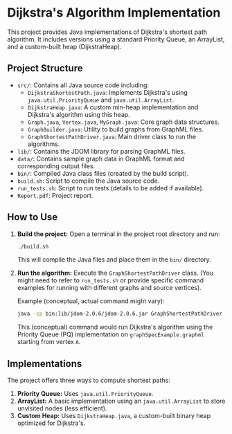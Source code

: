 # Dijkstra's Algorithm Implementation

This project provides Java implementations of Dijkstra's shortest path algorithm. It includes versions using a standard Priority Queue, an ArrayList, and a custom-built heap (DijkstraHeap).

## Project Structure

- `src/`: Contains all Java source code including:
    - `DijkstraShortestPath.java`: Implements Dijkstra's using `java.util.PriorityQueue` and `java.util.ArrayList`.
    - `DijkstraHeap.java`: A custom min-heap implementation and Dijkstra's algorithm using this heap.
    - `Graph.java`, `Vertex.java`, `MyGraph.java`: Core graph data structures.
    - `GraphBuilder.java`: Utility to build graphs from GraphML files.
    - `GraphShortestPathDriver.java`: Main driver class to run the algorithms.
- `lib/`: Contains the JDOM library for parsing GraphML files.
- `data/`: Contains sample graph data in GraphML format and corresponding output files.
- `bin/`: Compiled Java class files (created by the build script).
- `build.sh`: Script to compile the Java source code.
- `run_tests.sh`: Script to run tests (details to be added if available).
- `Report.pdf`: Project report.

## How to Use

1.  **Build the project:**
    Open a terminal in the project root directory and run:
    ```bash
    ./build.sh
    ```
    This will compile the Java files and place them in the `bin/` directory.

2.  **Run the algorithm:**
    Execute the `GraphShortestPathDriver` class. (You might need to refer to `run_tests.sh` or provide specific command examples for running with different graphs and source vertices).

    Example (conceptual, actual command might vary):
    ```bash
    java -cp bin:lib/jdom-2.0.6/jdom-2.0.6.jar GraphShortestPathDriver data/graphs/graphSpecExample.graphml A PQ
    ```
    This (conceptual) command would run Dijkstra's algorithm using the Priority Queue (PQ) implementation on `graphSpecExample.graphml` starting from vertex `A`.

## Implementations

The project offers three ways to compute shortest paths:
1.  **Priority Queue:** Uses `java.util.PriorityQueue`.
2.  **ArrayList:** A basic implementation using an `java.util.ArrayList` to store unvisited nodes (less efficient).
3.  **Custom Heap:** Uses `DijkstraHeap.java`, a custom-built binary heap optimized for Dijkstra's.

